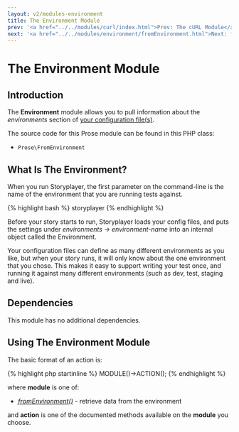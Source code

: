 ```yaml
---
layout: v2/modules-environment
title: The Environment Module
prev: '<a href="../../modules/curl/index.html">Prev: The cURL Module</a>'
next: '<a href="../../modules/environment/fromEnvironment.html">Next: fromEnvironment()</a>'
---
```

# The Environment Module

## Introduction

The __Environment__ module allows you to pull information about the _environments_ section of [your configuration file(s)](../../configuration.html).

The source code for this Prose module can be found in this PHP class:

* `Prose\FromEnvironment`

## What Is The Environment?

When you run Storyplayer, the first parameter on the command-line is the name of the environment that you are running tests against.

{% highlight bash %}
storyplayer <environment-name> <path to story to run>
{% endhighlight %}

Before your story starts to run, Storyplayer loads your config files, and puts the settings under _environments -&gt; environment-name_ into an internal object called the Environment.

Your configuration files can define as many different environments as you like, but when your story runs, it will only know about the one environment that you chose.  This makes it easy to support writing your test once, and running it against many different environments (such as dev, test, staging and live).

## Dependencies

This module has no additional dependencies.

## Using The Environment Module

The basic format of an action is:

{% highlight php startinline %}
MODULE()->ACTION();
{% endhighlight %}

where __module__ is one of:

* _[fromEnvironment()](fromEnvironment.html)_ - retrieve data from the environment

and __action__ is one of the documented methods available on the __module__ you choose.